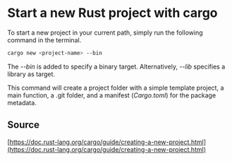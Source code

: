 # Start a new Rust project with cargo

To start a new project in your current path, simply run the following command in the terminal.
```bash
cargo new <project-name> --bin
```

The *--bin* is added to specify a binary target. Alternatively, *--lib* specifies a library as target.

This command will create a project folder with a simple template project, a main function, a .git folder, and a manifest (*Cargo.toml*) for the package metadata.

## Source

[https://doc.rust-lang.org/cargo/guide/creating-a-new-project.html](https://doc.rust-lang.org/cargo/guide/creating-a-new-project.html)